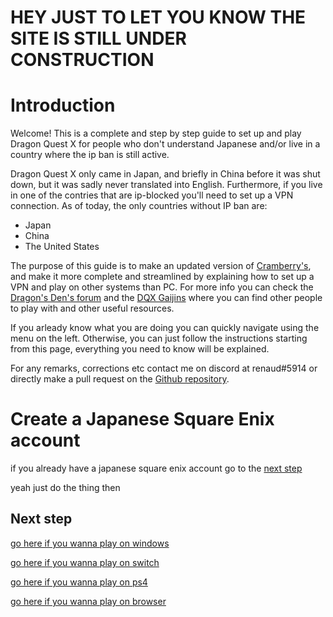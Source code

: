 # HEY JUST TO LET YOU KNOW THE SITE IS STILL UNDER CONSTRUCTION

# Introduction

Welcome! This is a complete and step by step guide to set up and play 
Dragon Quest X for people who don't understand Japanese 
and/or live in a country where the ip ban is still active.

Dragon Quest X only came in Japan, 
and briefly in China before it was shut down, 
but it was sadly never translated into English.
Furthermore, if you live in one of the contries that are ip-blocked 
you'll need to set up a VPN connection.
As of today, the only countries without IP ban are:
- Japan
- China
- The United States

The purpose of this guide is to make an updated version of 
[Cramberry's](https://www.woodus.com/forums/topic/28719-getting-started-on-pc),
and make it more complete and streamlined by explaining how to set up a VPN 
and play on other systems than PC.
For more info you can check the [Dragon's Den's forum](https://www.woodus.com/forums/forum/100-dragon-quest-x/) and the [DQX Gaijins](https://discord.gg/bVfnWF) where you can find other people to play with and other useful resources.

If you arleady know what you are doing you can quickly 
navigate using the menu on the left. Otherwise, you can
just follow the instructions starting from this page, everything you need to know will be explained.

For any remarks, corrections etc contact me on discord at renaud#5914 or directly make 
a pull request on the [Github repository](https://github.com/RenaudTGSTN/RenaudTGSTN.github.io).

# Create a Japanese Square Enix account

if you already have a japanese square enix account go to the [next step](README?id=next-step)

yeah just do the thing then

## Next step

[go here if you wanna play on windows](windows)

[go here if you wanna play on switch](switch)

[go here if you wanna play on ps4](ps4)

[go here if you wanna play on browser](browser)